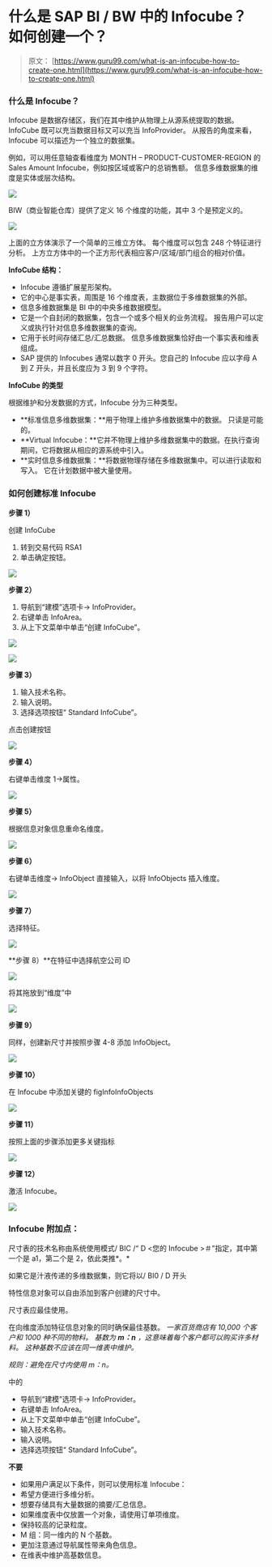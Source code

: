 # 什么是 SAP BI / BW 中的 Infocube？ 如何创建一个？

> 原文： [https://www.guru99.com/what-is-an-infocube-how-to-create-one.html](https://www.guru99.com/what-is-an-infocube-how-to-create-one.html)

### 什么是 Infocube？

Infocube 是数据存储区，我们在其中维护从物理上从源系统提取的数据。 InfoCube 既可以充当数据目标又可以充当 InfoProvider。 从报告的角度来看，Infocube 可以描述为一个独立的数据集。

例如，可以用任意轴查看维度为 MONTH – PRODUCT-CUSTOMER-REGION 的 Sales Amount Infocube，例如按区域或客户的总销售额。 信息多维数据集的维度是实体或层次结构。

[![](img/32779fb5993fdcb5270b76578ab3d142.png)](/images/sap/SAP_BI/sap_bi_13_1.jpg)

BIW（商业智能仓库）提供了定义 16 个维度的功能，其中 3 个是预定义的。

[![](img/7bd718a4bdead5e4f4ff32dc3c850efe.png)](/images/sap/SAP_BI/sap_bi_13_2.jpg)

上面的立方体演示了一个简单的三维立方体。 每个维度可以包含 248 个特征进行分析。 上方立方体中的一个正方形代表相应客户/区域/部门组合的相对价值。

**InfoCube 结构：**

*   Infocube 遵循扩展星形架构。
*   它的中心是事实表，周围是 16 个维度表，主数据位于多维数据集的外部。
*   信息多维数据集是 BI 中的中央多维数据模型。
*   它是一个自封闭的数据集，包含一个或多个相关的业务流程。 报告用户可以定义或执行针对信息多维数据集的查询。
*   它用于长时间存储汇总/汇总数据。 信息多维数据集恰好由一个事实表和维表组成。
*   SAP 提供的 Infocubes 通常以数字 0 开头。您自己的 Infocube 应以字母 A 到 Z 开头，并且长度应为 3 到 9 个字符。

**InfoCube 的类型**

根据维护和分发数据的方式，Infocube 分为三种类型。

*   **标准信息多维数据集：**用于物理上维护多维数据集中的数据。 只读是可能的。
*   **Virtual Infocube：**它并不物理上维护多维数据集中的数据。在执行查询期间，它将数据从相应的源系统中引入。
*   **实时信息多维数据集：**将数据物理存储在多维数据集中。可以进行读取和写入。 它在计划数据中被大量使用。

### 如何创建标准 Infocube

**步骤 1）**

创建 InfoCube

1.  转到交易代码 RSA1
2.  单击确定按钮。

[![](img/362ccc768c925fab837c93df10487cf3.png)](/images/sap/SAP_BI/sap_bi_13_3.jpg)

**步骤 2）**

1.  导航到“建模”选项卡-> InfoProvider。
2.  右键单击 InfoArea。
3.  从上下文菜单中单击“创建 InfoCube”。

[![](img/3776a39fa798e361a933fbc8f58388d7.png)](/images/sap/SAP_BI/sap_bi_13_4.jpg)

[![](img/5137c4ee8ac0be25613c57ccd7162b20.png)](/images/sap/SAP_BI/sap_bi_13_5.jpg)

**步骤 3）**

1.  输入技术名称。
2.  输入说明。
3.  选择选项按钮“ Standard InfoCube”。

点击创建按钮

[![](img/4179c49f049a67777741b6d07bd53dfc.png)](/images/sap/SAP_BI/sap_bi_13_6.jpg)

**步骤 4）**

右键单击维度 1->属性。

[![](img/60cf252c9aa27f865b7e069055af60c4.png)](/images/sap/SAP_BI/sap_bi_13_7.jpg)

**步骤 5）**

根据信息对象信息重命名维度。

[![](img/ecf8e4fb84d4babbf7277bfebf1d535f.png)](/images/sap/SAP_BI/sap_bi_13_8.jpg)

**步骤 6）**

右键单击维度-> InfoObject 直接输入，以将 InfoObjects 插入维度。

[![](img/2d7bdf772084f5e6d336dc6d05d165de.png)](/images/sap/SAP_BI/sap_bi_13_9.jpg)

**步骤 7）**

选择特征。

[![](img/465aa51dea3db09ecf797a1ff3ff1c55.png)](/images/sap/SAP_BI/sap_bi_13_10.jpg)

**步骤 8）**在特征中选择航空公司 ID

[![](img/7b737a1fb4f5fdc425a50a0d967938d6.png)](/images/sap/SAP_BI/sap_bi_13_11.jpg)

将其拖放到“维度”中

[![](img/2e1772984cd3c06ec2fd7325861cdf7e.png)](/images/sap/SAP_BI/sap_bi_13_12.jpg)

**步骤 9）**

同样，创建新尺寸并按照步骤 4-8 添加 InfoObject。

[![](img/301fe2355faa4cddb98b68660002ce04.png)](/images/sap/SAP_BI/sap_bi_13_13.jpg)

**步骤 10）**

在 Infocube 中添加关键的 figInfoInfoObjects

[![](img/0e41bf0f5b868ae298e8714d30339fea.png)](/images/sap/SAP_BI/sap_bi_13_14.jpg)

**步骤 11）**

按照上面的步骤添加更多关键指标

[![](img/3bc4548d526097d69024f75aeeed7c8e.png)](/images/sap/SAP_BI/sap_bi_13_15.jpg)

**步骤 12）**

激活 Infocube。

[![](img/98335e29db98102e07d8a253514695db.png)](/images/sap/SAP_BI/sap_bi_13_16.jpg)

### Infocube 附加点：

尺寸表的技术名称由系统使用模式/ BIC /“ D <您的 Infocube >＃”指定，其中第一个是 a1，第二个是 2，依此类推*。*

如果它是汁液传递的多维数据集，则它将以/ BI0 / D 开头

特性信息对象可以自由添加到客户创建的尺寸中。

尺寸表应最佳使用。

在向维度添加特征信息对象的同时确保最佳基数。 *一家百货商店有 10,000 个客户和 1000 种不同的物料。 基数为 **m：n** ，这意味着每个客户都可以购买许多材料。 这种基数不应该在同一维表中维护。*

*规则：避免在尺寸内使用 m：n。*

中的

*   导航到“建模”选项卡-> InfoProvider。
*   右键单击 InfoArea。
*   从上下文菜单中单击“创建 InfoCube”。
*   输入技术名称。
*   输入说明。
*   选择选项按钮“ Standard InfoCube”。

**不要**

*   如果用户满足以下条件，则可以使用标准 Infocube：
*   希望方便进行多维分析。
*   想要存储具有大量数据的摘要/汇总信息。
*   如果维度表中仅放置一个对象，请使用订单项维度。
*   保持较高的记录粒度。
*   M 组：同一维内的 N 个基数。
*   更加注意通过导航属性带来角色信息。
*   在维表中维护高基数信息。